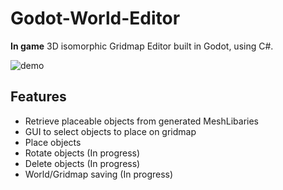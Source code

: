 # Godot-World-Editor

**In game** 3D isomorphic Gridmap Editor built in Godot, using C#.

![demo](./docs/demo.gif)

## Features

- Retrieve placeable objects from generated MeshLibaries
- GUI to select objects to place on gridmap
- Place objects
- Rotate objects (In progress)
- Delete objects (In progress)
- World/Gridmap saving (In progress)
